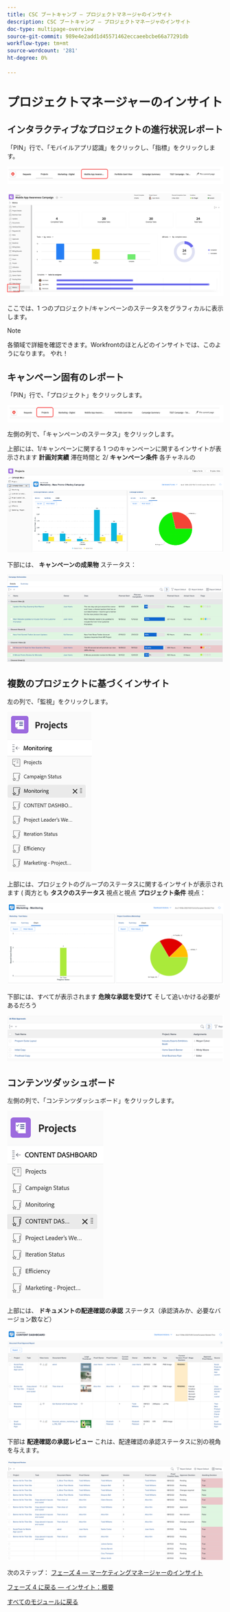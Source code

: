 ```yaml
---
title: CSC ブートキャンプ — プロジェクトマネージャのインサイト
description: CSC ブートキャンプ — プロジェクトマネージャのインサイト
doc-type: multipage-overview
source-git-commit: 989e4e2add1d45571462eccaeebcbe66a77291db
workflow-type: tm+mt
source-wordcount: '281'
ht-degree: 0%

---
```


# プロジェクトマネージャーのインサイト

## インタラクティブなプロジェクトの進行状況レポート

「PIN」行で、「モバイルアプリ認識」をクリックし、「指標」をクリックします。

![モバイルアプリ認識をクリック](./images/mobile-app-awareness.png)

![プロジェクトの詳細を表示](./images/awareness-view.png)

ここでは、1 つのプロジェクト/キャンペーンのステータスをグラフィカルに表示します。

>[!NOTE]
>
> 各領域で詳細を確認できます。Workfrontのほとんどのインサイトでは、このようになります。 やれ！

## キャンペーン固有のレポート

「PIN」行で、「プロジェクト」をクリックします。

![プロジェクトをクリック](./images/projects.png)

左側の列で、「キャンペーンのステータス」をクリックします。

上部には、1/キャンペーンに関する 1 つのキャンペーンに関するインサイトが表示されます **計画対実績** 滞在時間と 2/ **キャンペーン条件** 各チャネルの

![キャンペーンインサイト](./images/campaign-insights.png)

下部には、 **キャンペーンの成果物** ステータス：

![キャンペーンの成果物](./images/deliverables-status.png)

## 複数のプロジェクトに基づくインサイト

左の列で、「監視」をクリックします。

![クリックの監視](./images/monitoring.png)

上部には、プロジェクトのグループのステータスに関するインサイトが表示されます ( 両方とも **タスクのステータス** 視点と視点 **プロジェクト条件** 視点：

![概要](./images/group-status.png)

下部には、すべてが表示されます **危険な承認を受けて** そして追いかける必要があるだろう

![特定されたリスク](./images/risk-approvals.png)

## コンテンツダッシュボード

左側の列で、「コンテンツダッシュボード」をクリックします。

![コンテンツダッシュボードをクリック](./images/content-dashboard.png)

上部には、 **ドキュメントの配達確認の承認** ステータス（承認済みか、必要なバージョン数など）

![承認の証明](./images/proof-of-approval.png)

下部は **配達確認の承認レビュー** これは、配達確認の承認ステータスに別の視角を与えます。

![承認レビューの証明](./images/poa-review.png)

次のステップ： [フェーズ 4 — マーケティングマネージャーのインサイト](./marketing-manager.md)

[フェーズ 4 に戻る — インサイト：概要](./overview.md)

[すべてのモジュールに戻る](../../overview.md)
